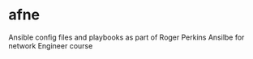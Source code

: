 # afne
Ansible config files and playbooks as part of Roger Perkins Ansilbe for network Engineer course
